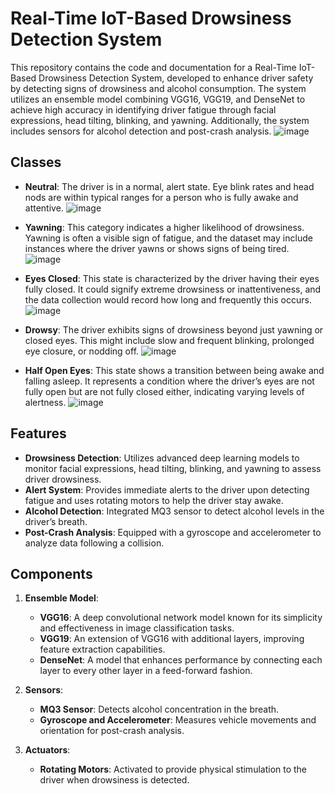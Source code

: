 # Real-Time IoT-Based Drowsiness Detection System

This repository contains the code and documentation for a Real-Time IoT-Based Drowsiness Detection System, developed to enhance driver safety by detecting signs of drowsiness and alcohol consumption. The system utilizes an ensemble model combining VGG16, VGG19, and DenseNet to achieve high accuracy in identifying driver fatigue through facial expressions, head tilting, blinking, and yawning. Additionally, the system includes sensors for alcohol detection and post-crash analysis.
![image](https://github.com/user-attachments/assets/5b03fb83-41ff-4ffe-b267-e34b42701fab)


## Classes
- **Neutral**: The driver is in a normal, alert state. Eye blink rates and head nods are within
typical ranges for a person who is fully awake and attentive.
![image](https://github.com/user-attachments/assets/0d73d231-c7a1-4bb8-a85b-82443452002f)

- **Yawning**: This category indicates a higher likelihood of drowsiness. Yawning is often a
visible sign of fatigue, and the dataset may include instances where the driver yawns or
shows signs of being tired.
![image](https://github.com/user-attachments/assets/8cb47a47-afb8-44ee-8f8d-f3d51e3a509f)

- **Eyes Closed**: This state is characterized by the driver having their eyes fully closed. It
could signify extreme drowsiness or inattentiveness, and the data collection would record
how long and frequently this occurs.
![image](https://github.com/user-attachments/assets/9a00299d-70c7-4003-ba80-87364714513a)

- **Drowsy**: The driver exhibits signs of drowsiness beyond just yawning or closed eyes. This
might include slow and frequent blinking, prolonged eye closure, or nodding off.
![image](https://github.com/user-attachments/assets/485056d6-2a87-414e-bb92-cdefd9b60e62)

- **Half Open Eyes**: This state shows a transition between being awake and
falling asleep. It represents a condition where the driver’s eyes are not fully open but are
not fully closed either, indicating varying levels of alertness.
![image](https://github.com/user-attachments/assets/de1b35da-d694-450f-9220-ee01df84a662)


## Features

- **Drowsiness Detection**: Utilizes advanced deep learning models to monitor facial expressions, head tilting, blinking, and yawning to assess driver drowsiness.
- **Alert System**: Provides immediate alerts to the driver upon detecting fatigue and uses rotating motors to help the driver stay awake.
- **Alcohol Detection**: Integrated MQ3 sensor to detect alcohol levels in the driver’s breath.
- **Post-Crash Analysis**: Equipped with a gyroscope and accelerometer to analyze data following a collision.

## Components

1. **Ensemble Model**:
   - **VGG16**: A deep convolutional network model known for its simplicity and effectiveness in image classification tasks.
   - **VGG19**: An extension of VGG16 with additional layers, improving feature extraction capabilities.
   - **DenseNet**: A model that enhances performance by connecting each layer to every other layer in a feed-forward fashion.

2. **Sensors**:
   - **MQ3 Sensor**: Detects alcohol concentration in the breath.
   - **Gyroscope and Accelerometer**: Measures vehicle movements and orientation for post-crash analysis.

3. **Actuators**:
   - **Rotating Motors**: Activated to provide physical stimulation to the driver when drowsiness is detected.
